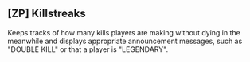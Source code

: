 ## [ZP] Killstreaks

Keeps tracks of how many kills players are making without dying in the meanwhile and displays appropriate announcement messages, such as "DOUBLE KILL" or that a player is "LEGENDARY".